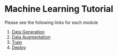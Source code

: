 # Machine Learning Tutorial

Please see the following links for each module

1. [Data Generation](https://github.com/dogadogan/InfraredTags/blob/main/ml_tutorial/data_generation.md)
2. [Data Augmentation](https://github.com/dogadogan/InfraredTags/blob/main/ml_tutorial/data_augmentation.md)
3. [Train](https://github.com/dogadogan/InfraredTags/blob/main/ml_tutorial/train.md)
4. [Deploy](https://github.com/dogadogan/InfraredTags/blob/main/ml_tutorial/deploy.md)


